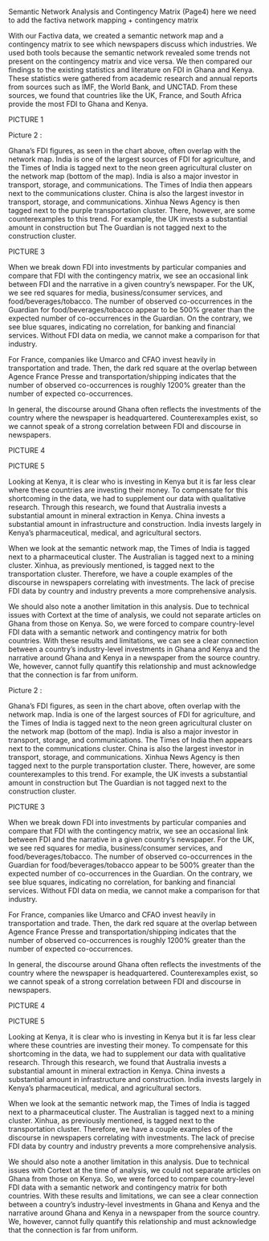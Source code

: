 Semantic Network Analysis and Contingency Matrix (Page4)
here we need to add the factiva network mapping + contingency matrix
 
With our Factiva data, we created a semantic network map and a contingency matrix to see which newspapers discuss which industries. We used both tools because the semantic network revealed some trends not present on the contingency matrix and vice versa. We then compared our findings to the existing statistics and literature on FDI in Ghana and Kenya. These statistics were gathered from academic research and annual reports from sources such as IMF, the World Bank, and UNCTAD. From these sources, we found that countries like the UK, France, and South Africa provide the most FDI to Ghana and Kenya.


PICTURE 1 





Picture 2 :





Ghana’s FDI figures, as seen in the chart above, often overlap with the network map. India is one of the largest sources of FDI for agriculture, and the Times of India is tagged next to the neon green agricultural cluster on the network map (bottom of the map). India is also a major investor in transport, storage, and communications. The Times of India then appears next to the communications cluster. China is also the largest investor in transport, storage, and communications. Xinhua News Agency is then tagged next to the purple transportation cluster. There, however, are some counterexamples to this trend. For example, the UK invests a substantial amount in construction but The Guardian is not tagged next to the construction cluster.

PICTURE 3

When we break down FDI into investments by particular companies and compare that FDI with the contingency matrix, we see an occasional link between FDI and the narrative in a given country’s newspaper. For the UK, we see red squares for media, business/consumer services, and food/beverages/tobacco. The number of observed co-occurrences in the Guardian for food/beverages/tobacco appear to be 500% greater than the expected number of co-occurrences in the Guardian. On the contrary, we see blue squares, indicating no correlation, for banking and financial services. Without FDI data on media, we cannot make a comparison for that industry. 

For France, companies like Umarco and CFAO invest heavily in transportation and trade. Then, the dark red square at the overlap between Agence France Presse and transportation/shipping indicates that the number of observed co-occurrences is roughly 1200% greater than the number of expected co-occurrences. 

In general, the discourse around Ghana often reflects the investments of the country where the newspaper is headquartered. Counterexamples exist, so we cannot speak of a strong correlation between FDI and discourse in newspapers. 

PICTURE 4


PICTURE 5


Looking at Kenya, it is clear who is investing in Kenya but it is far less clear where these countries are investing their money. To compensate for this shortcoming in the data, we had to supplement our data with qualitative research. Through this research, we found that Australia invests a substantial amount in mineral extraction in Kenya. China invests a substantial amount in infrastructure and construction. India invests largely in Kenya’s pharmaceutical, medical, and agricultural sectors. 

When we look at the semantic network map, the Times of India is tagged next to a pharmaceutical cluster. The Australian is tagged next to a mining cluster. Xinhua, as previously mentioned, is tagged next to the transportation cluster. Therefore, we have a couple examples of the discourse in newspapers correlating with investments. The lack of precise FDI data by country and industry prevents a more comprehensive analysis.

We should also note a another limitation in this analysis. Due to technical issues with Cortext at the time of analysis, we could not separate articles on Ghana from those on Kenya. So, we were forced to compare country-level FDI data with a semantic network and contingency matrix for both countries. With these results and limitations, we can see a clear connection between a country’s industry-level investments in Ghana and Kenya and the narrative around Ghana and Kenya in a newspaper from the source country. We, however, cannot fully quantify this relationship and must acknowledge that the connection is far from uniform.






Picture 2 :





Ghana’s FDI figures, as seen in the chart above, often overlap with the network map. India is one of the largest sources of FDI for agriculture, and the Times of India is tagged next to the neon green agricultural cluster on the network map (bottom of the map). India is also a major investor in transport, storage, and communications. The Times of India then appears next to the communications cluster. China is also the largest investor in transport, storage, and communications. Xinhua News Agency is then tagged next to the purple transportation cluster. There, however, are some counterexamples to this trend. For example, the UK invests a substantial amount in construction but The Guardian is not tagged next to the construction cluster.

PICTURE 3

When we break down FDI into investments by particular companies and compare that FDI with the contingency matrix, we see an occasional link between FDI and the narrative in a given country’s newspaper. For the UK, we see red squares for media, business/consumer services, and food/beverages/tobacco. The number of observed co-occurrences in the Guardian for food/beverages/tobacco appear to be 500% greater than the expected number of co-occurrences in the Guardian. On the contrary, we see blue squares, indicating no correlation, for banking and financial services. Without FDI data on media, we cannot make a comparison for that industry. 

For France, companies like Umarco and CFAO invest heavily in transportation and trade. Then, the dark red square at the overlap between Agence France Presse and transportation/shipping indicates that the number of observed co-occurrences is roughly 1200% greater than the number of expected co-occurrences. 

In general, the discourse around Ghana often reflects the investments of the country where the newspaper is headquartered. Counterexamples exist, so we cannot speak of a strong correlation between FDI and discourse in newspapers. 

PICTURE 4


PICTURE 5


Looking at Kenya, it is clear who is investing in Kenya but it is far less clear where these countries are investing their money. To compensate for this shortcoming in the data, we had to supplement our data with qualitative research. Through this research, we found that Australia invests a substantial amount in mineral extraction in Kenya. China invests a substantial amount in infrastructure and construction. India invests largely in Kenya’s pharmaceutical, medical, and agricultural sectors. 

When we look at the semantic network map, the Times of India is tagged next to a pharmaceutical cluster. The Australian is tagged next to a mining cluster. Xinhua, as previously mentioned, is tagged next to the transportation cluster. Therefore, we have a couple examples of the discourse in newspapers correlating with investments. The lack of precise FDI data by country and industry prevents a more comprehensive analysis.

We should also note a another limitation in this analysis. Due to technical issues with Cortext at the time of analysis, we could not separate articles on Ghana from those on Kenya. So, we were forced to compare country-level FDI data with a semantic network and contingency matrix for both countries. With these results and limitations, we can see a clear connection between a country’s industry-level investments in Ghana and Kenya and the narrative around Ghana and Kenya in a newspaper from the source country. We, however, cannot fully quantify this relationship and must acknowledge that the connection is far from uniform.
